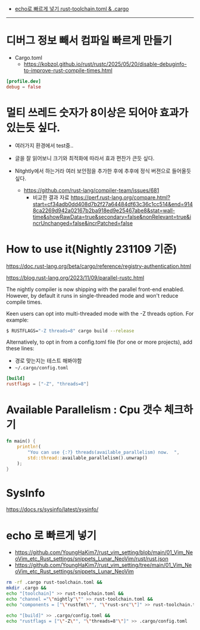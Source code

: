 - [echo로 빠르게 넣기 rust-toolchain.toml & .cargo](#echo-%EB%A1%9C-%EB%B9%A0%EB%A5%B4%EA%B2%8C-%EB%84%A3%EA%B8%B0)

<hr>

# 디버그 정보 빼서 컴파일 빠르게 만들기

- Cargo.toml
  - https://kobzol.github.io/rust/rustc/2025/05/20/disable-debuginfo-to-improve-rust-compile-times.html
  
```toml
[profile.dev]
debug = false

```

# 멀티 쓰레드 숫자가 8이상은 되어야 효과가 있는듯 싶다.

- 여러가지 환경에서 test중..
- 글을 잘 읽어보니 크기와 최적화에 따라서 효과 편찬가 큰듯 싶다.

- Nitghtly에서 하는거라 여러 보안점을 추가한 후에 추후에 정식 버젼으로 들어올듯 싶다.
  - https://github.com/rust-lang/compiler-team/issues/681
    - 비교한 결과 자료 https://perf.rust-lang.org/compare.html?start=cf34adb0dd408d7b2f27a64484df63c36c1cc514&end=9148ca2269d942a02167b2ba918ed9e25467abe8&stat=wall-time&showRawData=true&secondary=false&nonRelevant=true&incrUnchanged=false&incrPatched=false


# How to use it(Nightly 231109 기준)

https://doc.rust-lang.org/beta/cargo/reference/registry-authentication.html

https://blog.rust-lang.org/2023/11/09/parallel-rustc.html

The nightly compiler is now shipping with the parallel front-end enabled. However, by default it runs in single-threaded mode and won't reduce compile times.

Keen users can opt into multi-threaded mode with the -Z threads option. For example:

```bash
$ RUSTFLAGS="-Z threads=8" cargo build --release
```

Alternatively, to opt in from a config.toml file (for one or more projects), add these lines:

- 경로 맞는지는 테스트 해봐야함
- ```~/.cargo/config.toml```

```toml
[build]
rustflags = ["-Z", "threads=8"]

```

# Available Parallelism : Cpu 갯수 체크하기

```rs
fn main() {
    println!(
        "You can use {:?} threads(available_parallelism) now.  ",
        std::thread::available_parallelism().unwrap()
    );
}
```

# SysInfo
https://docs.rs/sysinfo/latest/sysinfo/

# echo 로 빠르게 넣기
- https://github.com/YoungHaKim7/rust_vim_setting/blob/main/01_Vim_NeoVim_etc_Rust_settings/snippets_Lunar_NeoVim/rust/rust.json
- https://github.com/YoungHaKim7/rust_vim_setting/tree/main/01_Vim_NeoVim_etc_Rust_settings/snippets_Lunar_NeoVim

```bash
rm -rf .cargo rust-toolchain.toml &&
mkdir .cargo &&
echo "[toolchain]" >> rust-toolchain.toml &&
echo "channel ="\"nightly"\"" >> rust-toolchain.toml &&
echo "components = ["\"rustfmt\"", "\"rust-src"\"]" >> rust-toolchain.toml &&

echo "[build]" >> .cargo/config.toml &&
echo "rustflags = ["\"-Z\"", "\"threads=8"\"]" >> .cargo/config.toml
```
